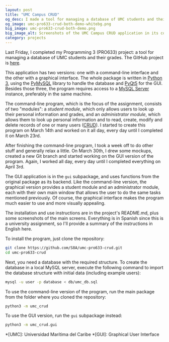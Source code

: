 ```yaml
---
layout: post
title: "UMC Campus CRUD"
og_desc: I made a tool for managing a database of UMC students and their grades.
og_image: umc-pro633-crud-both-demo-whitebg.png
big_image: umc-pro633-crud-both-demo.png
big_image_alt: Screenshots of the UMC Campus CRUD application in its command-line and graphical versions.
category: projects
---
```


Last Friday, I completed my Programming 3 (PRO633) project: a tool for managing a database of UMC students and their grades. The GitHub project is [here](https://github.com/S8A/umc-pro633-crud).

This application has two versions: one with a command-line interface and the other with a graphical interface. The whole package is written in [Python 3](https://www.python.org), using the [PyMySQL](https://pypi.org/project/PyMySQL/) library to handle the database and [PyQt5](https://pypi.org/project/PyQt5/) for the GUI. Besides those three, the program requires access to a [MySQL Server](https://dev.mysql.com/downloads/mysql/) instance, preferably in the same machine.

The command-line program, which is the focus of the assignment, consists of two "modules": a *student module*, which only allows users to look up their personal information and grades, and an *administrator module*, which allows them to look up personal information and to read, create, modify and delete records of one or many users ([CRUD](https://en.wikipedia.org/wiki/Create,_read,_update_and_delete)). I started to create this program on March 14th and worked on it all day, every day until I completed it on March 23rd.

After finishing the command-line program, I took a week off to do other stuff and generally relax a little. On March 30th, I drew some mockups, created a new Git branch and started working on the GUI version of the program. Again, I worked all day, every day until I completed everything on April 3rd.

The GUI application is in the `gui` subpackage, and uses functions from the original package as its backend. Like the command-line version, the graphical version provides a student module and an administrator module, each with their own main window that allows the user to do the same tasks mentioned previously. Of course, the graphical interface makes the program much easier to use and more visually appealing.

The installation and use instructions are in the project's README.md, plus some screenshots of the main screens. Everything is in Spanish since this is a university assignment, so I'll provide a summary of the instructions in English here.

To install the program, just clone the repository:
```bash
git clone https://github.com/S8A/umc-pro633-crud.git
cd umc-pro633-crud
```

Next, you need a database with the required structure. To create the database in a local MySQL server, execute the following command to import the database structure with initial data (including example users):
```bash
mysql -u user -p database < db/umc_db.sql
```

To use the command-line version of the program, run the main package from the folder where you cloned the repository:
```bash
python3 -m umc_crud
```

To use the GUI version, run the `gui` subpackage instead:
```bash
python3 -m umc_crud.gui
```


*[UMC]: Universidad Marítima del Caribe
*[GUI]: Graphical User Interface
